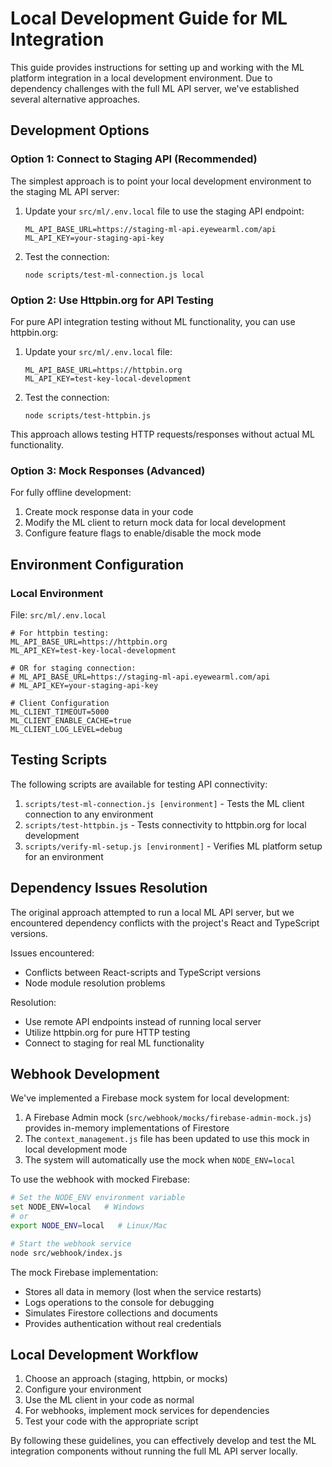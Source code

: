 # Local Development Guide for ML Integration

This guide provides instructions for setting up and working with the ML platform integration in a local development environment. Due to dependency challenges with the full ML API server, we've established several alternative approaches.

## Development Options

### Option 1: Connect to Staging API (Recommended)

The simplest approach is to point your local development environment to the staging ML API server:

1. Update your `src/ml/.env.local` file to use the staging API endpoint:
   ```
   ML_API_BASE_URL=https://staging-ml-api.eyewearml.com/api
   ML_API_KEY=your-staging-api-key
   ```

2. Test the connection:
   ```
   node scripts/test-ml-connection.js local
   ```

### Option 2: Use Httpbin.org for API Testing

For pure API integration testing without ML functionality, you can use httpbin.org:

1. Update your `src/ml/.env.local` file:
   ```
   ML_API_BASE_URL=https://httpbin.org
   ML_API_KEY=test-key-local-development
   ```

2. Test the connection:
   ```
   node scripts/test-httpbin.js
   ```

This approach allows testing HTTP requests/responses without actual ML functionality.

### Option 3: Mock Responses (Advanced)

For fully offline development:

1. Create mock response data in your code
2. Modify the ML client to return mock data for local development
3. Configure feature flags to enable/disable the mock mode

## Environment Configuration

### Local Environment

File: `src/ml/.env.local`

```
# For httpbin testing:
ML_API_BASE_URL=https://httpbin.org
ML_API_KEY=test-key-local-development

# OR for staging connection:
# ML_API_BASE_URL=https://staging-ml-api.eyewearml.com/api
# ML_API_KEY=your-staging-api-key

# Client Configuration
ML_CLIENT_TIMEOUT=5000
ML_CLIENT_ENABLE_CACHE=true
ML_CLIENT_LOG_LEVEL=debug
```

## Testing Scripts

The following scripts are available for testing API connectivity:

1. `scripts/test-ml-connection.js [environment]` - Tests the ML client connection to any environment
2. `scripts/test-httpbin.js` - Tests connectivity to httpbin.org for local development
3. `scripts/verify-ml-setup.js [environment]` - Verifies ML platform setup for an environment

## Dependency Issues Resolution

The original approach attempted to run a local ML API server, but we encountered dependency conflicts with the project's React and TypeScript versions. 

Issues encountered:
- Conflicts between React-scripts and TypeScript versions
- Node module resolution problems

Resolution:
- Use remote API endpoints instead of running local server
- Utilize httpbin.org for pure HTTP testing
- Connect to staging for real ML functionality

## Webhook Development

We've implemented a Firebase mock system for local development:

1. A Firebase Admin mock (`src/webhook/mocks/firebase-admin-mock.js`) provides in-memory implementations of Firestore
2. The `context_management.js` file has been updated to use this mock in local development mode
3. The system will automatically use the mock when `NODE_ENV=local`

To use the webhook with mocked Firebase:

```bash
# Set the NODE_ENV environment variable
set NODE_ENV=local   # Windows
# or
export NODE_ENV=local   # Linux/Mac

# Start the webhook service
node src/webhook/index.js
```

The mock Firebase implementation:
- Stores all data in memory (lost when the service restarts)
- Logs operations to the console for debugging
- Simulates Firestore collections and documents
- Provides authentication without real credentials

## Local Development Workflow

1. Choose an approach (staging, httpbin, or mocks)
2. Configure your environment
3. Use the ML client in your code as normal
4. For webhooks, implement mock services for dependencies
5. Test your code with the appropriate script

By following these guidelines, you can effectively develop and test the ML integration components without running the full ML API server locally.
